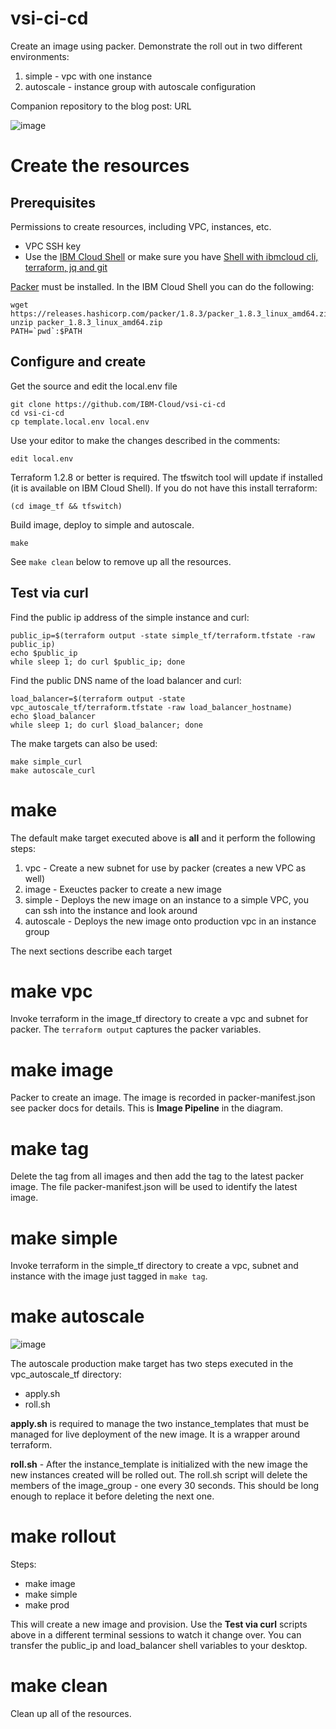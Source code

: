 # vsi-ci-cd
Create an image using packer.  Demonstrate the roll out in two different environments:
1. simple - vpc with one instance
2. autoscale - instance group with autoscale configuration

Companion repository to the blog post: URL

![image](https://user-images.githubusercontent.com/6932057/188900788-18736f50-1ffe-4975-929e-cdd5df2b389c.png)


# Create the resources

## Prerequisites 
Permissions to create resources, including VPC, instances, etc.
- VPC SSH key
- Use the [IBM Cloud Shell](https://cloud.ibm.com/shell) or make sure you have [Shell with ibmcloud cli, terraform, jq and git](https://cloud.ibm.com/docs/solution-tutorials?topic=solution-tutorials-tutorials)

[Packer](https://www.packer.io/downloads) must be installed. In the IBM Cloud Shell you can do the following:
```
wget https://releases.hashicorp.com/packer/1.8.3/packer_1.8.3_linux_amd64.zip
unzip packer_1.8.3_linux_amd64.zip
PATH=`pwd`:$PATH
```

## Configure and create

Get the source and edit the local.env file
```
git clone https://github.com/IBM-Cloud/vsi-ci-cd
cd vsi-ci-cd
cp template.local.env local.env
```

Use your editor to make the changes described in the comments:
```
edit local.env
```

Terraform 1.2.8 or better is required.  The tfswitch tool will update if installed (it is available on IBM Cloud Shell).  If you do not have this install terraform:
```
(cd image_tf && tfswitch)
```

Build image, deploy to simple and autoscale.
```
make
```

See `make clean` below to remove up all the resources.

## Test via curl
Find the public ip address of the simple instance and curl:
```
public_ip=$(terraform output -state simple_tf/terraform.tfstate -raw public_ip)
echo $public_ip
while sleep 1; do curl $public_ip; done
```

Find the public DNS name of the load balancer and curl:
```
load_balancer=$(terraform output -state vpc_autoscale_tf/terraform.tfstate -raw load_balancer_hostname)
echo $load_balancer
while sleep 1; do curl $load_balancer; done
```

The make targets can also be used:
```
make simple_curl
make autoscale_curl
```

# make
The default make target executed above is **all** and it perform the following steps:
1. vpc - Create a new subnet for use by packer (creates a new  VPC as well)
1. image - Exeuctes packer to create a new image
1. simple - Deploys the new image on an instance to a simple VPC, you can ssh into the instance and look around
1. autoscale - Deploys the new image onto production vpc in an instance group

The next sections describe each target

# make vpc
Invoke terraform in the image_tf directory to create a vpc and subnet for packer.  The `terraform output` captures the packer variables.

# make image
Packer to create an image.  The image is recorded in packer-manifest.json see packer docs for details. This is **Image Pipeline** in the diagram.

# make tag
Delete the tag from all images and then add the tag to the latest packer image.  The file packer-manifest.json will be used to identify the latest image.

# make simple
Invoke terraform in the simple_tf directory to create a vpc, subnet and instance with the image just tagged in `make tag`.

# make autoscale
![image](https://user-images.githubusercontent.com/6932057/188898113-6c9743ce-0590-407c-bc8d-6b16fdf699a3.png)

The autoscale production make target has two steps executed in the vpc_autoscale_tf directory:
- apply.sh
- roll.sh

**apply.sh** is required to manage the two instance_templates that must be managed for live deployment of the new image.  It is a wrapper around terraform.

**roll.sh** - After the instance_template is initialized with the new image the new instances created will be rolled out.  The roll.sh script will delete the members of the image_group - one every 30 seconds.  This should be long enough to replace it before deleting the next one.

# make rollout
Steps:
- make image
- make simple
- make prod

This will create a new image and provision.  Use the **Test via curl** scripts above in a different terminal sessions to watch it change over.  You can transfer the public_ip and load_balancer shell variables to your desktop.

# make clean
Clean up all of the resources.